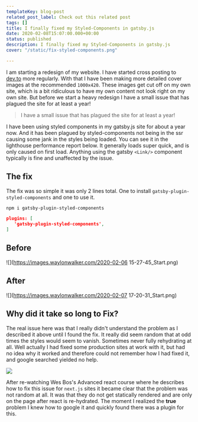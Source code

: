 ```yaml
---
templateKey: blog-post
related_post_label: Check out this related post
tags: []
title: I finally fixed my Styled-Components in gatsby.js
date: 2020-02-08T15:07:00.000+00:00
status: published
description: I finally fixed my Styled-Components in gatsby.js
cover: "/static/fix-styled-components.png"

---
```

I am starting a redesign of my website.  I have started cross posting to [dev.to](https://dev.to) more regularly.  With that I have been making more detailed cover images at the recommended `1000x420`.  These images get cut off on my own site, which is a bit ridiculous to have my own content not look right on my own site.  But before we start a heavy redesign I have a small issue that has plagued the site for at least a year!

> I have a small issue that has plagued the site for at least a year!

I have been using styled components in my gatsby.js site for about a year now.  And it has been plagued by styled-components not being in the ssr causing some jank in the styles being loaded.  You can see it in the lighthouse performance report below.  It generally loads super quick, and is only caused on first load.  Anything using the gatsby `<Link/>` component typically is fine and unaffected by the issue.

## The fix

The fix was so simple it was only 2 lines total. One to install `gatsby-plugin-styled-components` and one to use it.

``` bash
npm i gatsby-plugin-styled-components
```

``` json
plugins: [
   'gatsby-plugin-styled-components',
]
```

## Before

![](https://images.waylonwalker.com/2020-02-06 15-27-45_Start.png)

## After

![](https://images.waylonwalker.com/2020-02-07 17-20-31_Start.png)

## Why did it take so long to Fix?

The real issue here was that I really didn't understand the problem as I described it above until I found the fix. It really did seem random that at odd times the styles would seem to vanish.  Sometimes never fully rehydrating at all.  Well actually I had fixed some production sites at work with it, but had no idea why it worked and therefore could not remember how I had fixed it, and google searched yielded no help.

![](https://images.waylonwalker.com/the-moment-i-realized-the-true-problem-1.png)

After re-watching Wes Bos's Advanced react course where he describes how to fix this issue for `next.js` sites it became clear that the problem was not random at all.  It was that they do not get statically rendered and are only on the page after react is re-hydrated.  The moment I realized the **true** problem I knew how to google it and quickly found there was a plugin for this.
